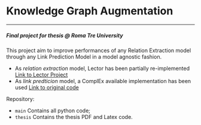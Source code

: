 # Knowledge Graph Augmentation
---
##### Final project for thesis @ Roma Tre University
 
This project aim to improve performances of any Relation Extraction model through any Link Prediction Model in a model agnostic fashion.

- As *relation extraction* model, Lector has been partially re-implemented [Link to Lector Project](http://www.dia.uniroma3.it/db/lector/index.html)  
- As *link predticion* model, a ComplEx available implementation has been used [Link to original code](https://github.com/AndRossi/ComplEx)

Repository:

- `main` Contains all python code;
- `thesis` Contains the thesis PDF and Latex code.